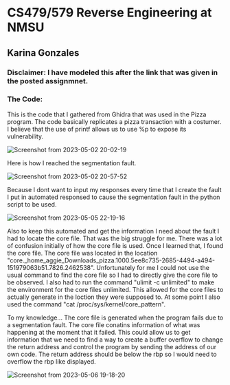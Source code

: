 # CS479/579 Reverse Engineering at NMSU
## Karina Gonzales

### Disclaimer: I have modeled this after the link that was given in the posted assignmnet. 

### The Code:

  This is the code that I gathered from Ghidra that was used in the Pizza program. The code basically replicates a pizza transaction with a costumer. I believe that the use of printf allows us to use %p to expose its vulnerability.


![Screenshot from 2023-05-02 20-02-19](https://user-images.githubusercontent.com/111537927/235828898-fe196cce-f0b6-41b5-adae-cae4c8069295.png)

  Here is how I reached the segmentation fault. 


![Screenshot from 2023-05-02 20-57-52](https://user-images.githubusercontent.com/111537927/235830421-3dba45e7-bb27-4cbf-823f-e57489a42732.png)

  Because I dont want to input my responses every time that I create the fault I put in automated responsed to cause the segmentation fault in the python script to be used.

![Screenshot from 2023-05-05 22-19-16](https://user-images.githubusercontent.com/111537927/236601828-45a84296-2a25-4f40-bd78-e7d2bbebeb20.png)

  Also to keep this automated and get the information I need about the fault I had to locate the core file. That was the big struggle for me. There was a lot of confusion initially of how the core file is used. Once I learned that, I found the core file. The core file was located in the location "core._home_aggie_Downloads_pizza.1000.5ee8c735-2685-4494-a494-151979063b51.7826.2462538". Unfortunately for me I could not use the usual command to find the core file so I had to directly give the core file to be observed. I also had to run the command "ulimit -c unlimited" to make the environment for the core files unlimited. This allowed for the core files to actually generate in the loction they were supposed to. At some point I also used the command 
"cat /proc/sys/kernel/core_pattern". 

  To my knowledge... The core file is generated when the program fails due to a segmentation fault. The core file conatins information of what was happening at the moment that it failed. This could allow us to get information that we need to find a way to create a buffer overflow to change the return address and control the program by sending the address of our own code. The return address should be below the rbp so I would need to overflow the rbp like displayed.            

 ![Screenshot from 2023-05-06 19-18-20](https://user-images.githubusercontent.com/111537927/236654265-6385bdf3-aeea-45f4-98c4-c18d768d1ddc.png)

 
 
